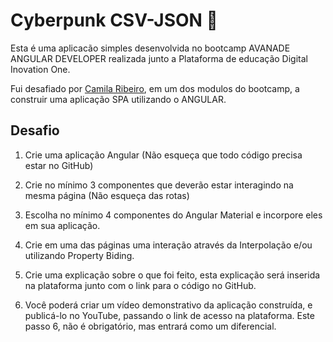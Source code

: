 # Cyberpunk CSV-JSON :memo:

Esta é uma aplicacão simples desenvolvida no bootcamp AVANADE ANGULAR DEVELOPER realizada junto a Plataforma de educação Digital Inovation One.

Fui desafiado por [Camila Ribeiro](https://www.linkedin.com/in/camila-ferreira-ribeiro/), em um dos modulos do bootcamp, a construir uma aplicação SPA utilizando o ANGULAR.

## Desafio

1.  Crie uma aplicação Angular (Não esqueça que todo código precisa estar no GitHub)

2.  Crie no mínimo 3 componentes que deverão estar interagindo na mesma página (Não esqueça das rotas)

3.  Escolha no mínimo 4 componentes do Angular Material e incorpore eles em sua aplicação.

4.  Crie em uma das páginas uma interação através da Interpolação e/ou utilizando Property Biding.

5.  Crie uma explicação sobre o que foi feito, esta explicação será inserida na plataforma junto com o link para o código no GitHub.

6.  Você poderá criar um vídeo demonstrativo da aplicação construída, e publicá-lo no YouTube, passando o link de acesso na plataforma. Este passo 6, não é obrigatório, mas entrará como um diferencial.
